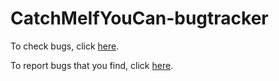 # CatchMeIfYouCan-bugtracker

To check bugs, click [here](https://github.com/advaithsgames/CatchMeIfYouCan-bugtracker/projects/1).

To report bugs that you find, click [here](https://github.com/advaithsgames/CatchMeIfYouCan-bugtracker/issues/new).
